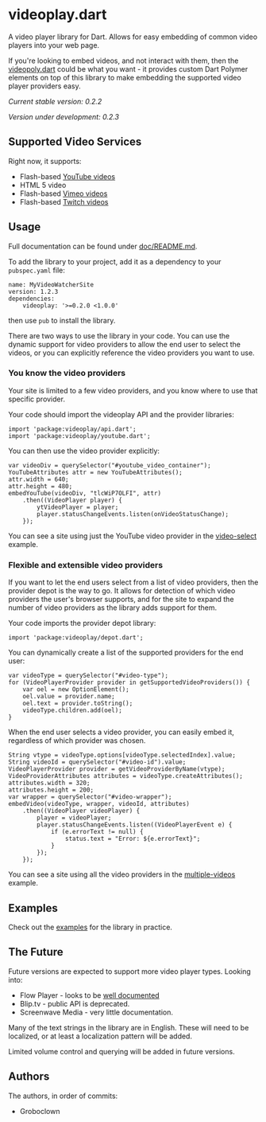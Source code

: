 # videoplay.dart

A video player library for Dart.  Allows for easy embedding of common video
players into your web page.

If you're looking to embed videos, and not interact with them, then the
[videopoly.dart](https://pub.dartlang.org/packages/videopoly) could be what
you want - it provides custom Dart Polymer elements on top of this library to
make embedding the supported video player providers easy.

_Current stable version: 0.2.2_

_Version under development: 0.2.3_


## Supported Video Services

Right now, it supports:

* Flash-based
  [YouTube videos](https://developers.google.com/youtube/js_api_reference)
* HTML 5 video
* Flash-based [Vimeo videos](http://developer.vimeo.com/player/js-api)
* Flash-based
  [Twitch videos](https://github.com/justintv/Twitch-API/blob/master/player.md)



## Usage

Full documentation can be found under [doc/README.md](doc/README.md).

To add the library to your project, add it as a dependency to your
`pubspec.yaml` file:

    name: MyVideoWatcherSite
    version: 1.2.3
    dependencies:
        videoplay: '>=0.2.0 <1.0.0'

then use `pub` to install the library.

There are two ways to use the library in your code.  You can use the dynamic
support for video providers to allow the end user to select the videos, or
you can explicitly reference the video providers you want to use.


### You know the video providers

Your site is limited to a few video providers, and you know where to use
that specific provider.

Your code should import the videoplay API and the provider libraries:

    import 'package:videoplay/api.dart';
    import 'package:videoplay/youtube.dart';

You can then use the video provider explicitly:

    var videoDiv = querySelector("#youtube_video_container");
    YouTubeAttributes attr = new YouTubeAttributes();
    attr.width = 640;
    attr.height = 480;
    embedYouTube(videoDiv, "tlcWiP7OLFI", attr)
        .then((VideoPlayer player) {
            ytVideoPlayer = player;
            player.statusChangeEvents.listen(onVideoStatusChange);
        });

You can see a site using just the YouTube video provider in the
[video-select](example/video-select) example.


### Flexible and extensible video providers

If you want to let the end users select from a list of video providers, then
the provider depot is the way to go.  It allows for detection of which
video providers the user's browser supports, and for the site to expand the
number of video providers as the library adds support for them.

Your code imports the provider depot library:

    import 'package:videoplay/depot.dart';

You can dynamically create a list of the supported providers for the end user:

    var videoType = querySelector("#video-type");
    for (VideoPlayerProvider provider in getSupportedVideoProviders()) {
        var oel = new OptionElement();
        oel.value = provider.name;
        oel.text = provider.toString();
        videoType.children.add(oel);
    }

When the end user selects a video provider, you can easily embed it, regardless
of which provider was chosen.

    String vtype = videoType.options[videoType.selectedIndex].value;
    String videoId = querySelector("#video-id").value;
    VideoPlayerProvider provider = getVideoProviderByName(vtype);
    VideoProviderAttributes attributes = videoType.createAttributes();
    attributes.width = 320;
    attributes.height = 200;
    var wrapper = querySelector("#video-wrapper");
    embedVideo(videoType, wrapper, videoId, attributes)
        .then((VideoPlayer videoPlayer) {
            player = videoPlayer;
            player.statusChangeEvents.listen((VideoPlayerEvent e) {
                if (e.errorText != null) {
                    status.text = "Error: ${e.errorText}";
                }
            });
        });

You can see a site using all the video providers in the
[multiple-videos](example/multiple-videos) example.



## Examples

Check out the [examples](example/README.md) for the library in practice.



## The Future

Future versions are expected to support more video player types.  Looking into:

* Flow Player - looks to be
  [well documented](http://flash.flowplayer.org/documentation/api/)
* Blip.tv - public API is deprecated.
* Screenwave Media - very little documentation.

Many of the text strings in the library are in English.  These will need to be
localized, or at least a localization pattern will be added.

Limited volume control and querying will be added in future versions.


## Authors

The authors, in order of commits:

* Groboclown
